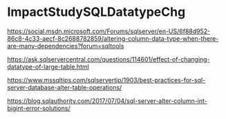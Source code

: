 # ImpactStudySQLDatatypeChg

https://social.msdn.microsoft.com/Forums/sqlserver/en-US/6f88d952-86c8-4c33-aecf-8c2688782859/altering-column-data-type-when-there-are-many-dependencies?forum=sqltools

https://ask.sqlservercentral.com/questions/114601/effect-of-changing-datatype-of-large-table.html

https://www.mssqltips.com/sqlservertip/1903/best-practices-for-sql-server-database-alter-table-operations/

https://blog.sqlauthority.com/2017/07/04/sql-server-alter-column-int-bigint-error-solutions/
